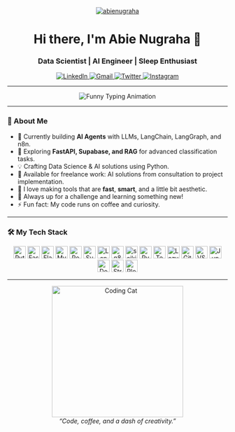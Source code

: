 <div align="center">
  <a href="https://github.com/Aabie">
    <img src="https://komarev.com/ghpvc/?username=abienugraha&label=Profile%20views&color=0e75b6&style=flat-square" alt="abienugraha" />
  </a>
  </div>

  <h1 align="center">Hi there, I'm Abie Nugraha 👋</h1>
  <h3 align="center">Data Scientist | AI Engineer | Sleep Enthusiast</h3>

  <p align="center">
    <a href="https://www.linkedin.com/in/aabienugraha/" target="_blank">
      <img src="https://img.shields.io/badge/LinkedIn-0077B5?style=for-the-badge&logo=linkedin&logoColor=white" alt="LinkedIn">
    </a>
    <a href="mailto:aabienugraha@gmail.com" target="_blank">
      <img src="https://img.shields.io/badge/Gmail-D14836?style=for-the-badge&logo=gmail&logoColor=white" alt="Gmail">
    </a>
    <a href="https://twitter.com/aabienugraha" target="_blank">
      <img src="https://img.shields.io/badge/Twitter-1DA1F2?style=for-the-badge&logo=twitter&logoColor=white" alt="Twitter">
    </a>
    <a href="https://www.instagram.com/aabienugraha/" target="_blank">
      <img src="https://img.shields.io/badge/Instagram-E4405F?style=for-the-badge&logo=instagram&logoColor=white" alt="Instagram">
    </a>
  </p>

---

  <p align="center">
    <img src="https://readme-typing-svg.demolab.com?font=Fira+Code&size=24&pause=1000&color=F7931E&center=true&vCenter=true&width=435&lines=I+code+so+my+coffee+doesn't+feel+lonely.;AI+is+my+spirit+animal.;%F0%9F%91%BD+%F0%9F%92%A1+%F0%9F%92%BB;Turning+data+into+magic.;Building+cool+stuff+with+cool+tech!;Stay+curious,+stay+creative." alt="Funny Typing Animation" />
  </p>

---

### 🚀 About Me

- 🔭 Currently building **AI Agents** with LLMs, LangChain, LangGraph, and n8n.
- 🌱 Exploring **FastAPI, Supabase, and RAG** for advanced classification tasks.
- 💡 Crafting Data Science & AI solutions using Python.
- 💼 Available for freelance work: AI solutions from consultation to project implementation.
- 🎨 I love making tools that are **fast**, **smart**, and a little bit aesthetic.
- 🧩 Always up for a challenge and learning something new!
- ⚡ Fun fact: My code runs on coffee and curiosity.

---

### 🛠️ My Tech Stack

  <p align="center">
    <img src="https://img.shields.io/badge/Python-3776AB?style=for-the-badge&logo=python&logoColor=white" height="28" alt="Python" />
    <img src="https://img.shields.io/badge/FastAPI-009688?style=for-the-badge&logo=fastapi&logoColor=white" height="28" alt="FastAPI" />
    <img src="https://img.shields.io/badge/Flask-000000?style=for-the-badge&logo=flask&logoColor=white" height="28" alt="Flask" />
    <img src="https://img.shields.io/badge/MySQL-4479A1?style=for-the-badge&logo=mysql&logoColor=white" height="28" alt="MySQL" />
    <img src="https://img.shields.io/badge/PostgreSQL-4169E1?style=for-the-badge&logo=postgresql&logoColor=white" height="28" alt="PostgreSQL" />
    <img src="https://img.shields.io/badge/Supabase-3ECF8E?style=for-the-badge&logo=supabase&logoColor=white" height="28" alt="Supabase" />
    <img src="https://img.shields.io/badge/LangChain-00C65E?style=for-the-badge" height="28" alt="LangChain" />
    <img src="https://img.shields.io/badge/n8n-121212?style=for-the-badge&logo=n8n&logoColor=white" height="28" alt="n8n" />
    <img src="https://img.shields.io/badge/scikit--learn-F7931E?style=for-the-badge&logo=scikit-learn&logoColor=white" height="28" alt="scikit-learn" />
    <img src="https://img.shields.io/badge/PyTorch-EE4C2C?style=for-the-badge&logo=pytorch&logoColor=white" height="28" alt="PyTorch" />
    <img src="https://img.shields.io/badge/TensorFlow-FF6F00?style=for-the-badge&logo=tensorflow&logoColor=white" height="28" alt="TensorFlow" />
    <img src="https://img.shields.io/badge/LazyPredict-252525?style=for-the-badge" height="28" alt="LazyPredict" />
    <img src="https://img.shields.io/badge/Git-F05032?style=for-the-badge&logo=git&logoColor=white" height="28" alt="Git" />
    <img src="https://img.shields.io/badge/VS%20Code-007ACC?style=for-the-badge&logo=visual-studio-code&logoColor=white" height="28" alt="VS Code" />
    <img src="https://img.shields.io/badge/Jupyter-F37626?style=for-the-badge&logo=jupyter&logoColor=white" height="28" alt="Jupyter" />
    <img src="https://img.shields.io/badge/Docker-2496ED?style=for-the-badge&logo=docker&logoColor=white" height="28" alt="Docker" />
    <img src="https://img.shields.io/badge/Streamlit-FF4B4B?style=for-the-badge&logo=streamlit&logoColor=white" height="28" alt="Streamlit" />
    <img src="https://img.shields.io/badge/Plotly-3F4F75?style=for-the-badge&logo=plotly&logoColor=white" height="28" alt="Plotly" />
  </p>

---

  <p align="center">
    <img src="https://media.giphy.com/media/3o7aD2saalBwwftBIY/giphy.gif" width="300" alt="Coding Cat" />
    <br>
    <em>“Code, coffee, and a dash of creativity.”</em>
  </p>
